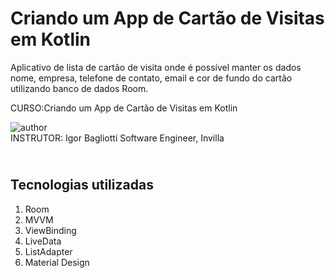 # Criando um App de Cartão de Visitas em Kotlin

Aplicativo de lista de cartão de visita onde é possível manter os dados nome, empresa, telefone de contato, email e cor de fundo do cartão utilizando banco de dados Room.

CURSO:Criando um App de Cartão de Visitas em Kotlin

<div class="col-md-3"> 
	<img class="img-author" alt="author" src="https://hermes.digitalinnovation.one/users/author/photos/278a077c-ecc5-40c9-8ccc-eb28e013f250.jfif">
</div>
INSTRUTOR: Igor Bagliotti
Software Engineer, Invilla

## <br />Tecnologias utilizadas
1. Room
2. MVVM
3. ViewBinding
4. LiveData
5. ListAdapter
6. Material Design


